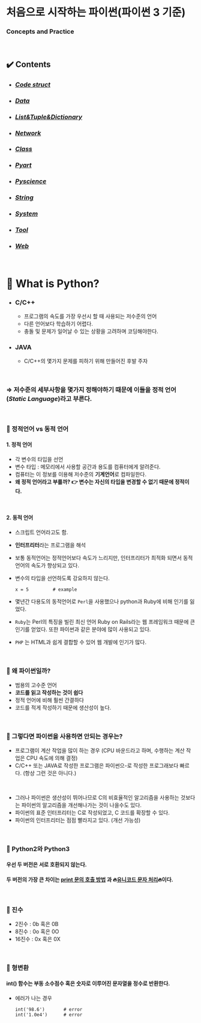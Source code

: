
# 처음으로 시작하는 파이썬(파이썬 3 기준)  
### Concepts and Practice

<br>

## :heavy_check_mark: Contents

- ### [*Code struct*](https://github.com/Develope-my-tech/Python-Basic/tree/master/Code%20struct)
- ### [*Data*](https://github.com/bosl95/python_basic/tree/master/Data)
- ### [*List&Tuple&Dictionary*](https://github.com/bosl95/python_basic/tree/master/List%20%26%20Tuple%20%26%20dictionary)
- ### [*Network*](https://github.com/bosl95/python_basic/tree/master/Network)
- ### [*Class*](https://github.com/bosl95/python_basic/tree/master/Object%20%26%20class)
- ### [*Pyart*](https://github.com/bosl95/python_basic/tree/master/Pyart)
- ### [*Pyscience*](https://github.com/bosl95/python_basic/tree/master/Pyscience)
- ### [*String*](https://github.com/bosl95/python_basic/tree/master/String)
- ### [*System*](https://github.com/bosl95/python_basic/tree/master/System)
- ### [*Tool*](https://github.com/bosl95/python_basic/tree/master/Tool)
- ### [*Web*](https://github.com/bosl95/python_basic/tree/master/Web)

<br>

# :dart: What is Python?

- ### C/C++
	-  프로그램의 속도를 가장 우선시 할 때 사용되는 저수준의 언어
	- 다른 언어보다 학습하기 어렵다.
	- 충돌 및 문제가 일어날 수 있는 상황을 고려하며 코딩해야한다.

- ### JAVA
	- C/C++의 몇가지 문제를 피하기 위해 만들어진 후발 주자

<br>

### ⇒ 저수준의 세부사항을 몇가지 정해야하기 때문에 이들을 정적 언어(*Static Language*)라고 부른다.<br>

<br>

### :pushpin: 정적언어 vs 동적 언어
#### 1. 정적 언어 
- 각 변수의 타입을 선언
- 변수 타입 : 메모리에서 사용할 공간과 용도를 컴퓨터에게 알려준다.
- 컴퓨터는 이 정보를 이용해 저수준의 **기계언어**로 컴파일한다.
- **왜 정적 언어라고 부를까?  :point_right: 변수는 자신의 타입을 변경할 수 없기 때문에 정적이다.**

<br>

#### 2. 동적 언어
- 스크립트 언어라고도 함.
- **인터프리터**라는 프로그램을 해석
- 보통 동적언어는 정적언어보다 속도가 느리지만, 인터프리터가 최적화 되면서 동적 언어의 속도가 향상되고 있다.
- 변수의 타입을 선언하도록 강요하지 않는다.
		
	  x = 5			# example
- 몇년간 다용도의 동적언어로 ``Perl``을 사용했으나 python과 Ruby에 비해 인기를 잃었다.
- ``Ruby``는 Perl의 특징을 빌린 최신 언어 Ruby on Rails라는 웹 프레임워크 때문에 큰 인기를 얻었다.  또한 파이썬과 같은 분야에 많이 사용되고 있다.
- ``PHP`` 는 HTML과 쉽게 결합할 수 있어 웹 개발에 인기가 많다. 

<br>

### :pushpin: 왜 파이썬일까?
- 범용의 고수준 언어
- **코드를 읽고 작성하는 것이 쉽다**
- 정적 언어에 비해 훨씬 간결하다
- 코드를 적게 작성하기 때문에 생산성이 높다.

<br>

### :pushpin: 그렇다면 파이썬을 사용하면 안되는 경우는?
- 프로그램이 계산 작업을 많이 하는 경우 (CPU 바운드라고 하며, 수행하는 계산 작업은 CPU 속도에 의해 결정)
- C/C++ 또는 JAVA로 작성한 프로그램은 파이썬으-로 작성한 프로그래보다 빠르다. (항상 그런 것은 아니다.)

<br>

- 그러나 파이썬은 생산성이 뛰어나므로 C의 비효율적인 알고리즘을 사용하는 것보다는 파이썬의 알고리즘을 개선해나가는 것이 나을수도 있다.
- 파이썬의 표준 인터프리터는 C로 작성되었고, C 코드를 확장할 수 있다.
- 파이썬의 인터프리터는 점점 빨라지고 있다. (개선 가능성)

<br>

### :pushpin: Python2와 Python3
#### 우선 두 버전은 서로 호환되지 않는다.<br>
#### 두 버전의 가장 큰 차이는 [print 문의 호출 방법]() 과 :fire:[유니코드 문자 처리]():fire:이다.

<br>

### :pushpin: 진수
- 2진수 : 0b 혹은 0B
- 8진수 : 0o 혹은 0O
- 16진수 : 0x 혹은 0X

<br>

### :pushpin: 형변환
#### int() 함수는 부동 소수점수 혹은 숫자로 이루어진 문자열을 정수로 반환한다.<br>

- 에러가 나는 경우
	
	  int('98.6')		# error
	  int('1.0e4')	    # error

<br>

